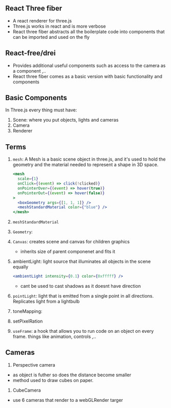 ## React Three fiber

- A react renderer for three.js
- Three.js works in react and is more verbose
- React three fiber abstracts all the boilerplate code into components that can be imported and used on the fly

## React-free/drei

- Provides additional useful components such as access to the camera as a component ,..
- React three fiber comes as a basic version with basic functionality and components

## Basic Components

In Three.js every thing must have:

1. Scene: where you put objects, lights and cameras
1. Camera
1. Renderer

## Terms

1. `mesh`: A Mesh is a basic scene object in three.js, and it's used to hold the geometry and the material needed to represent a shape in 3D space.
   ```jsx
   <mesh
     scale={1}
     onClick={(event) => click(!clicked)}
     onPointerOver={(event) => hover(true)}
     onPointerOut={(event) => hover(false)}
   >
     <boxGeometry args={[1, 1, 1]} />
     <meshStandardMaterial color={"blue"} />
   </mesh>
   ```
1. `meshStandardMaterial`

1. `Geometry`:

1. `Canvas`: creates scene and canvas for children graphics
   - inherits size of parent componenet and fits it
1. ambientLight: light source that illuminates all objects in the scene equally

   ```jsx
   <ambientLight intensity={0.1} color={0xfffff} />
   ```

   - cant be used to cast shadows as it doesnt have direction

1. `pointLight`: light that is emitted from a single point in all directions. Replicates light from a lightbulb

1. toneMapping:

1. setPixelRation

1. `useFrame`: a hook that allows you to run code on an object on every frame. things like animation, controls ,..

## Cameras

1. Perspective camera

- as object is futher so does the distance become smaller
- method used to draw cubes on paper.

1. CubeCamera

- use 6 cameras that render to a webGLRender targer
